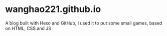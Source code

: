 # wanghao221.github.io

A blog built with Hexo and GitHub, I used it to put some small games, based on HTML, CSS and JS
